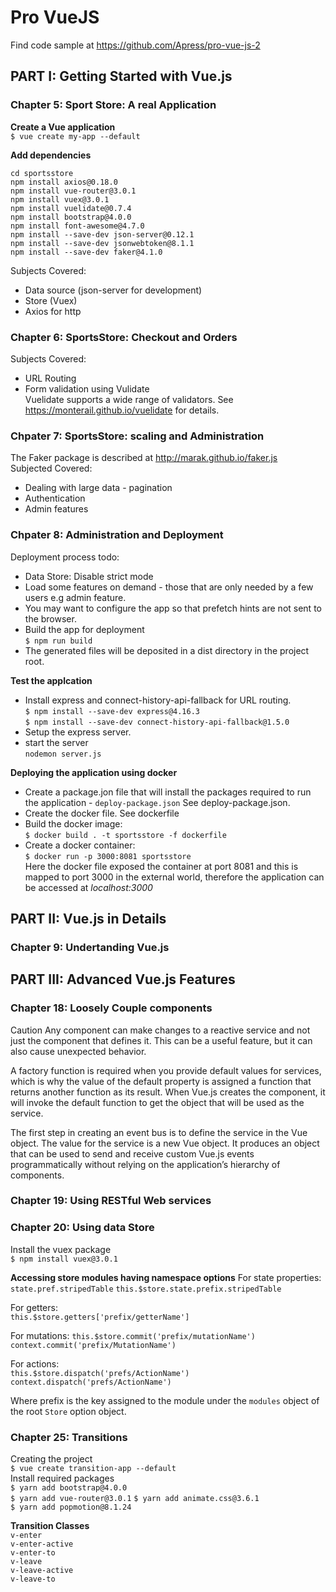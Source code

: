 # Pro VueJS
Find code sample at https://github.com/Apress/pro-vue-js-2  

## PART I: Getting Started with Vue.js

### Chapter 5: Sport Store: A real Application
__Create a Vue application__  
`$ vue create my-app --default`  

__Add dependencies__  
```
cd sportsstore
npm install axios@0.18.0
npm install vue-router@3.0.1
npm install vuex@3.0.1
npm install vuelidate@0.7.4
npm install bootstrap@4.0.0
npm install font-awesome@4.7.0
npm install --save-dev json-server@0.12.1
npm install --save-dev jsonwebtoken@8.1.1
npm install --save-dev faker@4.1.0
```
Subjects Covered:  
* Data source (json-server for development)  
* Store (Vuex)  
* Axios for http  


### Chapter 6: SportsStore: Checkout and Orders    
Subjects Covered:  
* URL Routing  
* Form validation using Vulidate  
Vuelidate supports a wide range of validators. See https://monterail.github.io/vuelidate for details.

### Chpater 7: SportsStore: scaling and Administration  
The Faker package is described at http://marak.github.io/faker.js  
Subjected Covered:  
* Dealing with large data - pagination
* Authentication
* Admin features

### Chpater 8: Administration and Deployment
Deployment process todo:
* Data Store: Disable strict mode
* Load some features on demand - those that are only needed by a few users e.g admin feature.
* You may want to configure the app so that prefetch hints are not sent to the browser.
* Build the app for deployment  
`$ npm run build`  
* The generated files will be deposited in a dist directory in the project root.

**Test the applcation**
* Install express and connect-history-api-fallback for URL routing.  
`$ npm install --save-dev express@4.16.3`   
`$ npm install --save-dev connect-history-api-fallback@1.5.0`
* Setup the express server.
* start the server  
`nodemon server.js`  

**Deploying the application using docker**  
* Create a package.jon file that will install the packages required to run the application - `deploy-package.json` See deploy-package.json.  
* Create the docker file. See dockerfile    
* Build the docker image:  
`$ docker build . -t sportsstore -f dockerfile`  
* Create a docker container:  
`$ docker run -p 3000:8081 sportsstore`  
Here the docker file exposed the container at port 8081 and this is mapped to port 3000 in the external world, therefore the application can be accessed at _localhost:3000_   

## PART II: Vue.js in Details

### Chapter 9: Undertanding Vue.js

## PART III: Advanced Vue.js Features

### Chapter 18: Loosely Couple components
Caution Any component can make changes to a reactive service and not just the component that defines
it. This can be a useful feature, but it can also cause unexpected behavior.  

A factory function is required when you provide default values for services, which is why the value of
the default property is assigned a function that returns another function as its result.
When Vue.js creates the component, it will invoke the default function to get the object that will be used as the service.  

The first step in creating an event bus is to define the service in the Vue object.
The value for the service is a new Vue object.
It produces an object that can be used to send and receive custom Vue.js events programmatically without relying on the application’s
hierarchy of components.

### Chapter 19: Using RESTful Web services

### Chapter 20: Using data Store  
Install the vuex package  
`$ npm install vuex@3.0.1`  

__Accessing store modules having namespace options__
For state properties:  
`state.pref.stripedTable`
`this.$store.state.prefix.stripedTable`

For getters:  
`this.$store.getters['prefix/getterName']`

For mutations:
`this.$store.commit('prefix/mutationName')`  
`context.commit('prefix/MutationName')`

For actions:   
`this.$store.dispatch('prefs/ActionName')`
`context.dispatch('prefs/ActionName')`

Where prefix is the key assigned to the module under the `modules` object of the root `Store` option object.  

### Chapter 25: Transitions  
Creating the project  
`$ vue create transition-app --default`  
Install required packages  
`$ yarn add bootstrap@4.0.0`  
`$ yarn add vue-router@3.0.1`
`$ yarn add animate.css@3.6.1`  
`$ yarn add popmotion@8.1.24`

__Transition Classes__  
`v-enter`   
`v-enter-active`   
`v-enter-to`  
`v-leave`  
`v-leave-active`  
`v-leave-to`  

